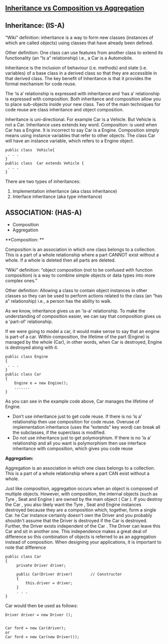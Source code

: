 [**Inheritance vs Composition vs Aggregation**](http://enoshtechdiary.blogspot.com/2012/04/composition-vs-aggregation.html)
---------------------------------------------------

**Inheritance: (IS-A)**
------------------------------------
“Wiki” definition: inheritance is a way to form new classes (instances of which are called objects) using classes that have already been defined.

Other definition: One class can use features from another class to extend its functionality (an “Is a” relationship) i.e., a Car is a Automobile.

Inheritance is the inclusion of behaviour (i.e. methods) and state (i.e. variables) of a base class in a derived
class so that they are accessible in that derived class. The key benefit of Inheritance is that it provides the formal mechanism for code reuse.

The ‘is a’ relationship is expressed with inheritance and ‘has a’ relationship is expressed with composition. Both inheritance and composition allow you to place sub-objects inside your new class. Two of the main techniques for code reuse are class inheritance and object composition.

Inheritance is uni-directional. For example Car is a Vehicle. But Vehicle is not a Car. Inheritance uses extends key word. Composition: is used when Car has a Engine. It is incorrect to say Car is a
Engine. Composition simply means using instance variables that refer to other objects. The class Car will have an instance variable, which refers to a Engine object.

```
public class  Vehicle{
 . . .
}
public class  Car extends Vehicle {
 . . .
}
```

There are two types of inheritances:

1. Implementation inheritance (aka class inheritance)
2. Interface inheritance (aka type inheritance)

**ASSOCIATION: (HAS-A)**
-------------------------------------------
- Composition 
- Aggregation  

**Composition: **

Composition is an association in which one class belongs to a collection. This is a part of a whole relationship where a part CANNOT exist without a whole. If a whole is deleted then all parts are deleted.

“Wiki” definition: “object composition (not to be confused with function composition) is a way to combine simple objects or data types into more complex ones.”

Other definition: Allowing a class to contain object instances in other classes so they can be used to perform actions related to the class (an “has a” relationship) i.e., a person has the ability to walk.


As we know, inheritance gives us an 'is-a' relationship. To make the understanding of composition easier, we can say that composition gives us a 'part-of' relationship. 

If we were going to model a car, it would make sense to say that an engine is part-of a car. Within composition, the lifetime of the part (Engine) is managed by the whole (Car), in other words, when Car is destroyed, Engine is destroyed along with it.  
```
public class Engine
{
 . . .
}
public class Car
{
    Engine e = new Engine();
    .......
}
```

As you can see in the example code above, Car manages the lifetime of Engine.

  - Don’t use inheritance just to get code reuse. If there is no ‘is a’ relationship then use composition for code reuse. Overuse of implementation inheritance (uses the “extends” key word) can break all the subclasses, if the superclass is modified.
  - Do not use inheritance just to get polymorphism. If there is no ‘is a’ relationship and all you want is polymorphism then use interface inheritance with composition, which gives you code reuse
  
  **Aggregation:**
  
  Aggregation is an association in which one class belongs to a collection. This is a part of a whole
relationship where a part CAN exist without a whole.

Just like composition, aggregation occurs when an object is composed of multiple objects. However, with composition, the internal objects (such as Tyre , Seat and Engine ) are owned by the main object ( Car ). If you destroy the Car , you also likely want the Tyre , Seat and Engine instances destroyed because they are a composition which, together, form a single Car. 
he Car instance certainly doesn't own the Driver and you probably shouldn't assume that the Driver is destroyed if the Car is destroyed. Further, the Driver exists independent of the Car . The Driver can leave this Car and sit in another one. This independence makes a great deal of difference so this combination of objects is referred to as an aggregation instead of composition. When designing your applications, it is important to note that difference


```
public class Car
{
     private Driver driver;

     public Car(Driver driver)        // Constructor
     {
         this.driver = driver;
     }
     . . .
}
```

Car would then be used as follows:
```
Driver driver = new Driver ();


Car ford = new Car(driver);
or
Car ford = new Car(new Driver());
```
